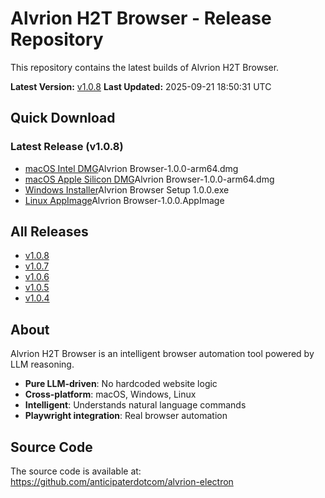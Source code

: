 # Alvrion H2T Browser - Release Repository

This repository contains the latest builds of Alvrion H2T Browser.

**Latest Version:** [v1.0.8](releases/v1.0.8/)
**Last Updated:** 2025-09-21 18:50:31 UTC

## Quick Download

### Latest Release (v1.0.8)
- [macOS Intel DMG](releases/v1.0.8/releases/v1.0.8/)Alvrion Browser-1.0.0-arm64.dmg
- [macOS Apple Silicon DMG](releases/v1.0.8/releases/v1.0.8/)Alvrion Browser-1.0.0-arm64.dmg
- [Windows Installer](releases/v1.0.8/releases/v1.0.8/)Alvrion Browser Setup 1.0.0.exe
- [Linux AppImage](releases/v1.0.8/releases/v1.0.8/)Alvrion Browser-1.0.0.AppImage

## All Releases

- [v1.0.8](releases//)
- [v1.0.7](releases//)
- [v1.0.6](releases//)
- [v1.0.5](releases//)
- [v1.0.4](releases//)

## About

Alvrion H2T Browser is an intelligent browser automation tool powered by LLM reasoning.

- **Pure LLM-driven**: No hardcoded website logic
- **Cross-platform**: macOS, Windows, Linux
- **Intelligent**: Understands natural language commands
- **Playwright integration**: Real browser automation

## Source Code

The source code is available at: https://github.com/anticipaterdotcom/alvrion-electron
